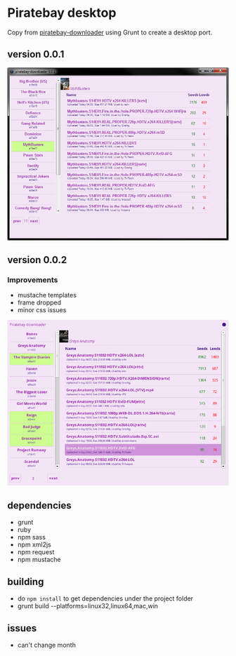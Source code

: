 Piratebay desktop
=================

Copy from [piratebay-downloader](https://github.com/angel-git/piratebay-downloader) using Grunt to create a desktop port.

## version 0.0.1

![Image](image1.png?raw=true)

## version 0.0.2

### Improvements
- mustache templates
- frame dropped
- minor css issues

![Image](image3.png?raw=true)


## dependencies
- grunt
- ruby
- npm sass
- npm xml2js
- npm request
- npm mustache

## building
- do `npm install` to get dependencies under the project folder
- grunt build --platforms=linux32,linux64,mac,win

## issues
- can't change month